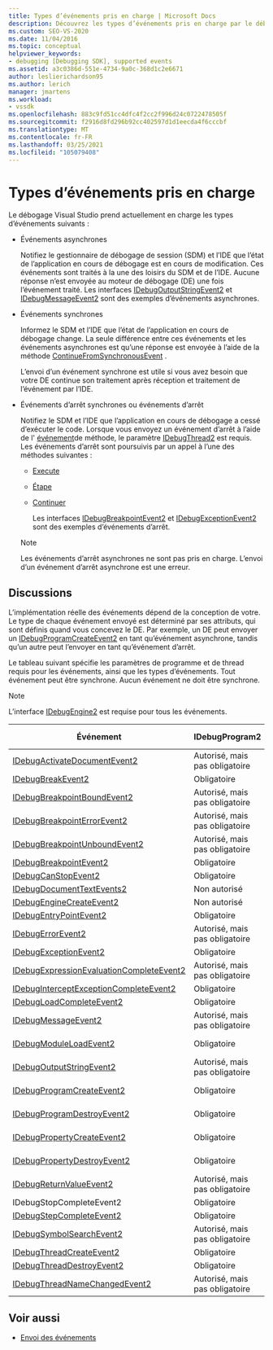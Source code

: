 ```yaml
---
title: Types d’événements pris en charge | Microsoft Docs
description: Découvrez les types d’événements pris en charge par le débogage Visual Studio, y compris les événements asynchrones, les événements synchrones et les événements d’arrêt.
ms.custom: SEO-VS-2020
ms.date: 11/04/2016
ms.topic: conceptual
helpviewer_keywords:
- debugging [Debugging SDK], supported events
ms.assetid: a3c0386d-551e-4734-9a0c-368d1c2e6671
author: leslierichardson95
ms.author: lerich
manager: jmartens
ms.workload:
- vssdk
ms.openlocfilehash: 883c9fd51cc4dfc4f2cc2f996d24c0722478505f
ms.sourcegitcommit: f2916d8fd296b92cc402597d1d1eecda4f6cccbf
ms.translationtype: MT
ms.contentlocale: fr-FR
ms.lasthandoff: 03/25/2021
ms.locfileid: "105079408"
---
```

# <a name="supported-event-types"></a>Types d’événements pris en charge
Le débogage Visual Studio prend actuellement en charge les types d’événements suivants :

- Événements asynchrones

   Notifiez le gestionnaire de débogage de session (SDM) et l’IDE que l’état de l’application en cours de débogage est en cours de modification. Ces événements sont traités à la une des loisirs du SDM et de l’IDE. Aucune réponse n’est envoyée au moteur de débogage (DE) une fois l’événement traité. Les interfaces [IDebugOutputStringEvent2](../../extensibility/debugger/reference/idebugoutputstringevent2.md) et [IDebugMessageEvent2](../../extensibility/debugger/reference/idebugmessageevent2.md) sont des exemples d’événements asynchrones.

- Événements synchrones

   Informez le SDM et l’IDE que l’état de l’application en cours de débogage change. La seule différence entre ces événements et les événements asynchrones est qu’une réponse est envoyée à l’aide de la méthode [ContinueFromSynchronousEvent](../../extensibility/debugger/reference/idebugengine2-continuefromsynchronousevent.md) .

   L’envoi d’un événement synchrone est utile si vous avez besoin que votre DE continue son traitement après réception et traitement de l’événement par l’IDE.

- Événements d’arrêt synchrones ou événements d’arrêt

   Notifiez le SDM et l’IDE que l’application en cours de débogage a cessé d’exécuter le code. Lorsque vous envoyez un événement d’arrêt à l’aide de l' [événement](../../extensibility/debugger/reference/idebugeventcallback2-event.md)de méthode, le paramètre [IDebugThread2](../../extensibility/debugger/reference/idebugthread2.md) est requis. Les événements d’arrêt sont poursuivis par un appel à l’une des méthodes suivantes :

  - [Execute](../../extensibility/debugger/reference/idebugprogram2-execute.md)

  - [Étape](../../extensibility/debugger/reference/idebugprogram2-step.md)

  - [Continuer](../../extensibility/debugger/reference/idebugprogram2-continue.md)

    Les interfaces [IDebugBreakpointEvent2](../../extensibility/debugger/reference/idebugbreakpointevent2.md) et [IDebugExceptionEvent2](../../extensibility/debugger/reference/idebugexceptionevent2.md) sont des exemples d’événements d’arrêt.

  > [!NOTE]
  > Les événements d’arrêt asynchrones ne sont pas pris en charge. L’envoi d’un événement d’arrêt asynchrone est une erreur.

## <a name="discussion"></a>Discussions
 L’implémentation réelle des événements dépend de la conception de votre. Le type de chaque événement envoyé est déterminé par ses attributs, qui sont définis quand vous concevez le DE. Par exemple, un DE peut envoyer un [IDebugProgramCreateEvent2](../../extensibility/debugger/reference/idebugprogramcreateevent2.md) en tant qu’événement asynchrone, tandis qu’un autre peut l’envoyer en tant qu’événement d’arrêt.

 Le tableau suivant spécifie les paramètres de programme et de thread requis pour les événements, ainsi que les types d’événements. Tout événement peut être synchrone. Aucun événement ne doit être synchrone.

> [!NOTE]
> L’interface [IDebugEngine2](../../extensibility/debugger/reference/idebugengine2.md) est requise pour tous les événements.

|Événement|IDebugProgram2|IDebugThread2|Arrêt des événements|
|-----------|--------------------|-------------------|---------------------|
|[IDebugActivateDocumentEvent2](../../extensibility/debugger/reference/idebugactivatedocumentevent2.md)|Autorisé, mais pas obligatoire|Autorisé, mais pas obligatoire|Non|
|[IDebugBreakEvent2](../../extensibility/debugger/reference/idebugbreakevent2.md)|Obligatoire|Obligatoire|Oui|
|[IDebugBreakpointBoundEvent2](../../extensibility/debugger/reference/idebugbreakpointboundevent2.md)|Autorisé, mais pas obligatoire|Autorisé, mais pas obligatoire|Non|
|[IDebugBreakpointErrorEvent2](../../extensibility/debugger/reference/idebugbreakpointerrorevent2.md)|Autorisé, mais pas obligatoire|Autorisé, mais pas obligatoire|Non|
|[IDebugBreakpointUnboundEvent2](../../extensibility/debugger/reference/idebugbreakpointunboundevent2.md)|Autorisé, mais pas obligatoire|Autorisé, mais pas obligatoire|Non|
|[IDebugBreakpointEvent2](../../extensibility/debugger/reference/idebugbreakpointevent2.md)|Obligatoire|Obligatoire|Oui|
|[IDebugCanStopEvent2](../../extensibility/debugger/reference/idebugcanstopevent2.md)|Obligatoire|Obligatoire|Non|
|[IDebugDocumentTextEvents2](../../extensibility/debugger/reference/idebugdocumenttextevents2.md)|Non autorisé|Non autorisé|Non|
|[IDebugEngineCreateEvent2](../../extensibility/debugger/reference/idebugenginecreateevent2.md)|Non autorisé|Non autorisé|Non|
|[IDebugEntryPointEvent2](../../extensibility/debugger/reference/idebugentrypointevent2.md)|Obligatoire|Obligatoire|Oui|
|[IDebugErrorEvent2](../../extensibility/debugger/reference/idebugerrorevent2.md)|Autorisé, mais pas obligatoire|Autorisé, mais pas obligatoire|Peut être|
|[IDebugExceptionEvent2](../../extensibility/debugger/reference/idebugexceptionevent2.md)|Obligatoire|Obligatoire|Oui|
|[IDebugExpressionEvaluationCompleteEvent2](../../extensibility/debugger/reference/idebugexpressionevaluationcompleteevent2.md)|Autorisé, mais pas obligatoire|Autorisé, mais pas obligatoire|Peut être|
|[IDebugInterceptExceptionCompleteEvent2](../../extensibility/debugger/reference/idebuginterceptexceptioncompleteevent2.md)|Obligatoire|Obligatoire|Oui|
|[IDebugLoadCompleteEvent2](../../extensibility/debugger/reference/idebugloadcompleteevent2.md)|Obligatoire|Obligatoire|Oui|
|[IDebugMessageEvent2](../../extensibility/debugger/reference/idebugmessageevent2.md)|Autorisé, mais pas obligatoire|Autorisé, mais pas obligatoire|Peut être|
|[IDebugModuleLoadEvent2](../../extensibility/debugger/reference/idebugmoduleloadevent2.md)|Obligatoire|Autorisé, mais pas obligatoire|Non|
|[IDebugOutputStringEvent2](../../extensibility/debugger/reference/idebugoutputstringevent2.md)|Autorisé, mais pas obligatoire|Autorisé, mais pas obligatoire|Non|
|[IDebugProgramCreateEvent2](../../extensibility/debugger/reference/idebugprogramcreateevent2.md)|Obligatoire|Autorisé, mais pas obligatoire|Non|
|[IDebugProgramDestroyEvent2](../../extensibility/debugger/reference/idebugprogramdestroyevent2.md)|Obligatoire|Autorisé, mais pas obligatoire|Non|
|[IDebugPropertyCreateEvent2](../../extensibility/debugger/reference/idebugpropertycreateevent2.md)|Obligatoire|Autorisé, mais pas obligatoire|Non|
|[IDebugPropertyDestroyEvent2](../../extensibility/debugger/reference/idebugpropertydestroyevent2.md)|Obligatoire|Autorisé, mais pas obligatoire|Non|
|[IDebugReturnValueEvent2](../../extensibility/debugger/reference/idebugreturnvalueevent2.md)|Autorisé, mais pas obligatoire|Autorisé, mais pas obligatoire|Non|
|IDebugStopCompleteEvent2|Obligatoire|Obligatoire|Oui|
|[IDebugStepCompleteEvent2](../../extensibility/debugger/reference/idebugstepcompleteevent2.md)|Obligatoire|Obligatoire|Oui|
|[IDebugSymbolSearchEvent2](../../extensibility/debugger/reference/idebugsymbolsearchevent2.md)|Autorisé, mais pas obligatoire|Autorisé, mais pas obligatoire|Non|
|[IDebugThreadCreateEvent2](../../extensibility/debugger/reference/idebugthreadcreateevent2.md)|Obligatoire|Obligatoire|Non|
|[IDebugThreadDestroyEvent2](../../extensibility/debugger/reference/idebugthreaddestroyevent2.md)|Obligatoire|Obligatoire|Non|
|[IDebugThreadNameChangedEvent2](../../extensibility/debugger/reference/idebugthreadnamechangedevent2.md)|Autorisé, mais pas obligatoire|Autorisé, mais pas obligatoire|Non|

## <a name="see-also"></a>Voir aussi
- [Envoi des événements](../../extensibility/debugger/sending-events.md)
